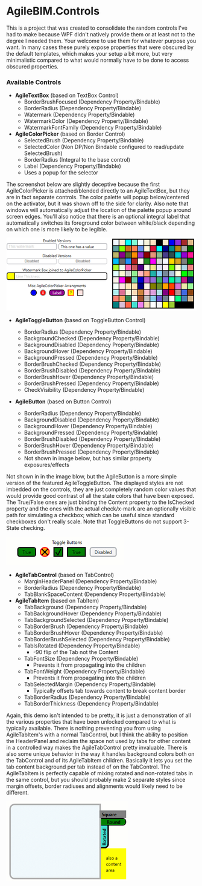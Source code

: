 # AgileBIM.Controls
This is a project that was created to consolidate the random controls I've had to make because WPF didn't natively provide them or at least not to the degree I needed them. Your welcome to use them for whatever purpose you want. In many cases these purely expose properties that were obscured by the default templates, which makes your setup a bit more, but very minimalistic compared to what would normally have to be done to access obscured properties.

### Available Controls

- **AgileTextBox** (based on TextBox Control)
  - BorderBrushFocused (Dependency Property/Bindable)
  - BorderRadius (Dependency Property/Bindable)
  - Watermark (Dependency Property/Bindable)
  - WatermarkColor (Dependency Property/Bindable)
  - WatermarkFontFamily (Dependency Property/Bindable)
- **AgileColorPicker** (based on Border Control)
  - SelectedBrush (Dependency Property/Bindable)
  - SelectedColor (Non DP/Non Bindable configured to read/update SelectedBrush)
  - BorderRadius (Integral to the base control)
  - Label (Dependency Property/Bindable)
  - Uses a popup for the selector

The screenshot below are slightly deceptive because the first AgileColorPicker is attached/blended directly to an AgileTextBox, but they are in fact separate controls. The color palette will popup below/centered on the activator, but it was shown off to the side for clarity. Also note that windows will automatically adjust the location of the palette popup around screen edges. You'll also notice that there is an optional integral label that automatically switches its foreground color between white/black depending on which one is more likely to be legible.



![](images/controls1.png)

- **AgileToggleButton** (based on ToggleButton Control)
  - BorderRadius (Dependency Property/Bindable)
  - BackgroundChecked (Dependency Property/Bindable)
  - BackgroundDisabled (Dependency Property/Bindable)
  - BackgroundHover (Dependency Property/Bindable)
  - BackgroundPressed (Dependency Property/Bindable)
  - BorderBrushChecked (Dependency Property/Bindable)
  - BorderBrushDisabled (Dependency Property/Bindable)
  - BorderBrushHover (Dependency Property/Bindable)
  - BorderBrushPressed (Dependency Property/Bindable)
  - CheckVisibility (Dependency Property/Bindable)

- **AgileButton** (based on Button Control)
  - BorderRadius (Dependency Property/Bindable)
  - BackgroundDisabled (Dependency Property/Bindable)
  - BackgroundHover (Dependency Property/Bindable)
  - BackgroundPressed (Dependency Property/Bindable)
  - BorderBrushDisabled (Dependency Property/Bindable)
  - BorderBrushHover (Dependency Property/Bindable)
  - BorderBrushPressed (Dependency Property/Bindable)
  - Not shown in image below, but has similar property exposures/effects

Not shown in in the image blow, but the AgileButton is a more simple version of the featured AgileToggleButton. The displayed styles are not imbedded on the controls, they are just completely random color values that would provide good contrast of all the state colors that have been exposed. The True/False ones are just binding the Content property to the IsChecked property and the ones with the actual check/x-mark are an optionally visible path for simulating a checkbox; which can be useful since standard checkboxes don't really scale. Note that ToggleButtons do not support 3-State checking.

<img src="images/controls2.gif"  />

- **AgileTabControl** (based on TabControl)
  - MarginHeaderPanel (Dependency Property/Bindable)
  - BorderRadius (Dependency Property/Bindable)
  - TabBlankSpaceContent (Dependency Property/Bindable)
- **AgileTabItem** (based on TabItem)
  - TabBackground (Dependency Property/Bindable)
  - TabBackgroundHover (Dependency Property/Bindable)
  - TabBackgroundSelected (Dependency Property/Bindable)
  - TabBorderBrush (Dependency Property/Bindable)
  - TabBorderBrushHover (Dependency Property/Bindable)
  - TabBorderBrushSelected (Dependency Property/Bindable)
  - TabIsRotated (Dependency Property/Bindable)
    - -90 flip of the Tab not the Content
  - TabFontSize (Dependency Property/Bindable)
    - Prevents it from propagating into the children
  - TabFontWeight (Dependency Property/Bindable)
    - Prevents it from propagating into the children
  - TabSelectedMargin (Dependency Property/Bindable)
    - Typically offsets tab towards content to break content border
  - TabBorderRadius (Dependency Property/Bindable)
  - TabBorderThickness (Dependency Property/Bindable)

Again, this demo isn't intended to be pretty, it is just a demonstration of all the various properties that have been unlocked compared to what is typically available. There is nothing preventing you from using AgileTabItem's with a normal TabControl, but I think the ability to position the HeaderPanel and reclaim the space not used by tabs for other content in a controlled way makes the AgileTabControl pretty invaluable. There is also some unique behavior in the way it handles background colors both on the TabControl and of its AgileTabItem children. Basically it lets you set the tab content background per tab instead of on the TabControl. The AgileTabItem is perfectly capable of mixing rotated and non-rotated tabs in the same control, but you should probably make 2 separate styles since margin offsets, border radiuses and alignments would likely need to be different.

<img src="images/controls3.gif"  />

